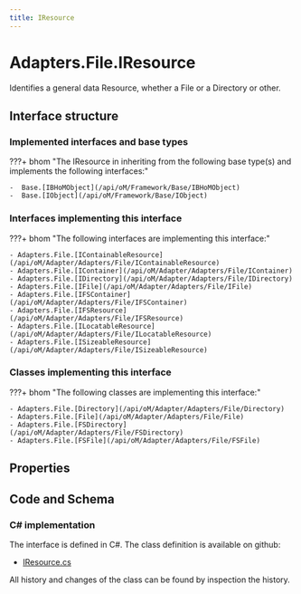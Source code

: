 ```yaml
---
title: IResource
---
```


# Adapters.File.IResource

Identifies a general data Resource, whether a File or a Directory or other.

## Interface structure

### Implemented interfaces and base types

???+ bhom "The IResource in inheriting from the following base type(s) and implements the following interfaces:"

    -  Base.[IBHoMObject](/api/oM/Framework/Base/IBHoMObject)
    -  Base.[IObject](/api/oM/Framework/Base/IObject)


### Interfaces implementing this interface

???+ bhom "The following interfaces are implementing this interface:"

    - Adapters.File.[IContainableResource](/api/oM/Adapter/Adapters/File/IContainableResource)
    - Adapters.File.[IContainer](/api/oM/Adapter/Adapters/File/IContainer)
    - Adapters.File.[IDirectory](/api/oM/Adapter/Adapters/File/IDirectory)
    - Adapters.File.[IFile](/api/oM/Adapter/Adapters/File/IFile)
    - Adapters.File.[IFSContainer](/api/oM/Adapter/Adapters/File/IFSContainer)
    - Adapters.File.[IFSResource](/api/oM/Adapter/Adapters/File/IFSResource)
    - Adapters.File.[ILocatableResource](/api/oM/Adapter/Adapters/File/ILocatableResource)
    - Adapters.File.[ISizeableResource](/api/oM/Adapter/Adapters/File/ISizeableResource)


### Classes implementing this interface

???+ bhom "The following classes are implementing this interface:"

    - Adapters.File.[Directory](/api/oM/Adapter/Adapters/File/Directory)
    - Adapters.File.[File](/api/oM/Adapter/Adapters/File/File)
    - Adapters.File.[FSDirectory](/api/oM/Adapter/Adapters/File/FSDirectory)
    - Adapters.File.[FSFile](/api/oM/Adapter/Adapters/File/FSFile)


## Properties

## Code and Schema

### C# implementation

The interface is defined in C#. The class definition is available on github:

- [IResource.cs](https://github.com/BHoM/File_Toolkit/blob/develop/File_oM/Interfaces/IResource.cs)

All history and changes of the class can be found by inspection the history.
